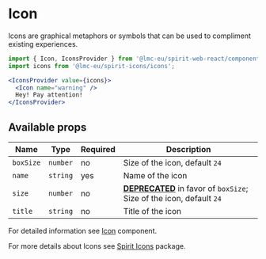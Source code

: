 # Icon

Icons are graphical metaphors or symbols that can be used to compliment existing experiences.

```jsx
import { Icon, IconsProvider } from '@lmc-eu/spirit-web-react/components';
import icons from '@lmc-eu/spirit-icons/icons';
```

```jsx
<IconsProvider value={icons}>
  <Icon name="warning" />
  Hey! Pay attention!
</IconsProvider>
```

## Available props

| Name      | Type     | Required | Description                                                                        |
| --------- | -------- | -------- | ---------------------------------------------------------------------------------- |
| `boxSize` | `number` | no       | Size of the icon, default `24`                                                     |
| `name`    | `string` | yes      | Name of the icon                                                                   |
| `size`    | `number` | no       | [**DEPRECATED**][deprecated] in favor of `boxSize`; Size of the icon, default `24` |
| `title`   | `string` | no       | Title of the icon                                                                  |

For detailed information see [Icon](https://github.com/lmc-eu/spirit-design-system/blob/main/packages/web/src/components/Icon/README.md) component.

For more details about Icons see [Spirit Icons](https://github.com/lmc-eu/spirit-design-system/blob/main/packages/icons/README.md) package.

[deprecated]: https://github.com/lmc-eu/spirit-design-system/tree/main/packages/web-react/README.md#deprecations
